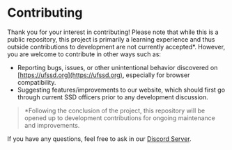 # Contributing

Thank you for your interest in contributing! Please note that while this is a
public repository, this project is primarily a learning experience and thus
outside contributions to development are not currently accepted*. However, you
are welcome to contribute in other ways such as:

 - Reporting bugs, issues, or other unintentional behavior discovered on
   [https://ufssd.org](https://ufssd.org), especially for browser compatibility.
 - Suggesting features/improvements to our website, which should first go
   through current SSD officers prior to any development discussion.

> *Following the conclusion of the project, this repository will be opened up to
> development contributions for ongoing maintenance and improvements.

If you have any questions, feel free to ask in our [Discord Server](https://discord.gg/5SyB3yx).
